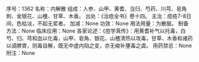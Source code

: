序号：1362
名称：内解散
组成：人参、山甲、黄耆、当归、芍药、川芎、皂角刺、金银花、山楂、甘草、木香。
出处：《治痘全书》卷十四。
主治：痘疮7-8日间，色枯淡，不起无浆者。
加减：None
功效：None
用法用量：为散服。
制备方法：None
临床应用：None
各家论述：《痘学真传》：用黄耆补气以托毒，白芍、归、芎和血以化毒，山甲、皂角、银花、山楂清热以攻毒，甘草、木香和诸药以调脾胃，则毒自解，既无中虚内陷之变，亦无峻补壅毒之虞。
用药禁忌：None
附注：None

